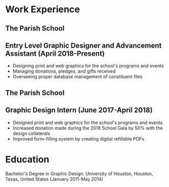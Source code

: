 # Work Experience
## The Parish School
## Entry Level Graphic Designer and Advancement Assistant (April 2018-Present)
- Designing print and web graphics for the school's programs and events
- Managing donations, pledges, and gifts received
- Overseeing proper database management of constituent files

## The Parish School
## Graphic Design Intern (June 2017-April 2018)
- Designed print and web graphics for the school's programs and events
- Increased donation made during the 2018 School Gala by 50% with the design collaterals
- Improved form-filling system by creating digital refillable PDFs


# Education
Bachelor's Degree in Graphic Design. University of Houston, Houston, Texas, United States (January 2011-May 2014)
